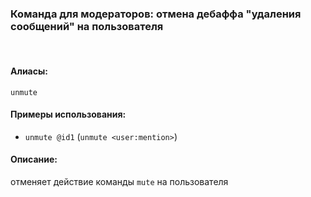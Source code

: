 ### **Команда для модераторов: отмена дебаффа "удаления сообщений" на пользователя**
<br>

#### **Алиасы**:
`unmute`


#### **Примеры использования**:
- `unmute @id1` (`unmute <user:mention>`)


#### **Описание**:
отменяет действие команды `mute` на пользователя
